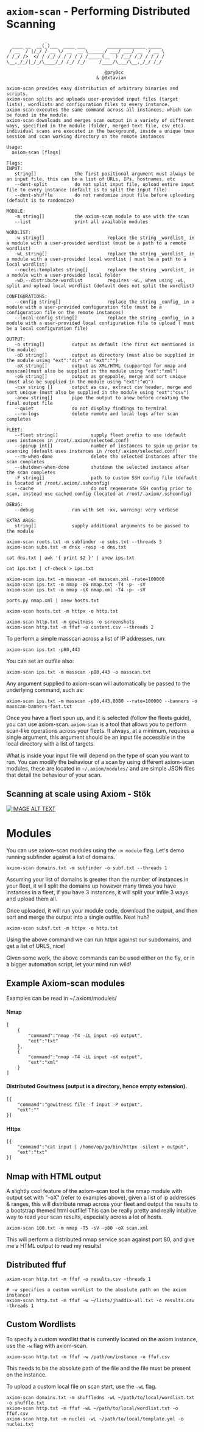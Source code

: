 # `axiom-scan` - Performing Distributed Scanning

```
              _
  ____ __  __(_)___  ____ ___        ______________ _____                                                                                                                    
 / __ `/ |/_/ / __ \/ __ `__ \______/ ___/ ___/ __ `/ __ \                                                                                                                   
/ /_/ />  </ / /_/ / / / / / /_____(__  ) /__/ /_/ / / / /                                                                                                                   
\__,_/_/|_/_/\____/_/ /_/ /_/     /____/\___/\__,_/_/ /_/                                                                                                                    
                                                                                                                                                                             
                                    @pry0cc                                                                                                                                  
                                 & @0xtavian                                                                                                                                 
                                                                                                                                                                             
axiom-scan provides easy distribution of arbitrary binaries and scripts. 
axiom-scan splits and uploads user-provided input files (target lists), wordlists and configuration files to every instance.
axiom-scan executes the same command across all instances, which can be found in the module.
axiom-scan downloads and merges scan output in a variety of different ways, specified in the module (folder, merged text file, csv etc). 
individual scans are executed in the background, inside a unique tmux session and scan working directory on the remote instances
 
Usage:
  axiom-scan [flags]

Flags:
INPUT:
   string[]              the first positional argument must always be an input file, this can be a list of URLs, IPs, hostnames, etc
   --dont-split          do not split input file, upload entire input file to every instance (default is to split the input file)
   --dont-shuffle        do not randomize input file before uploading (default is to randomize)

MODULE:
   -m string[]           the axiom-scan module to use with the scan
   --list                print all available modules

WORDLIST:
   -w string[]                       replace the string _wordlist_ in a module with a user-provided wordlist (must be a path to a remote wordlist)
   -wL string[]                      replace the string _wordlist_ in a module with a user-provided local wordlist ( must be a path to a local wordlist)
   --nuclei-templates string[]       replace the string _wordlist_ in a module with a user-provided local folder
   -wD,--distribute-wordlist         requires -wL, when using -wL, split and upload local wordlist (default does not split the wordlist)

CONFIGURATIONS:
   --config string[]                 replace the string _config_ in a module with a user-provided configuration file (must be a configuration file on the remote instances)
   --local-config string[]           replace the string _config_ in a module with a user-provided local configuration file to upload ( must be a local configuration file)

OUTPUT:
   -o string[]          output as default (the first ext mentioned in the module) 
   -oD string[]         output as directory (must also be supplied in the module using "ext":"dir" or "ext":"")
   -oX string[]         output as XML/HTML (supported for nmap and masscan)(must also be supplied in the module using "ext":"xml")
   -oG string[]         output as greppable, merge and sort unique (must also be supplied in the module using "ext":"oG")
   -csv string []       output as csv, extract csv header, merge and sort unique (must also be supplied in the module using "ext":"csv")
   -anew string[]       pipe the output to anew before creating the final output file
   --quiet              do not display findings to terminal
   --rm-logs            delete remote and local logs after scan completes

FLEET:
   --fleet string[]            supply fleet prefix to use (default uses instances in /root/.axiom/selected.conf)
   --spinup int[]              number of instances to spin up prior to scanning (default uses instances in /root/.axiom/selected.conf)
   --rm-when-done              delete the selected instances after the scan completes
   --shutdown-when-done        shutdown the selected instance after the scan completes
   -F string[]                 path to custom SSH config file (default is located at /root/.axiom/.sshconfig)
   --cache                     do not regenerate SSH config prior to scan, instead use cached config (located at /root/.axiom/.sshconfig)

DEBUG:
   --debug              run with set -xv, warning: very verbose

EXTRA ARGS:
   string[]             supply additional arguments to be passed to the module

```

```
axiom-scan roots.txt -m subfinder -o subs.txt --threads 3
axiom-scan subs.txt -m dnsx -resp -o dns.txt 

cat dns.txt | awk '{ print $2 }' | anew ips.txt

cat ips.txt | cf-check > ips.txt

axiom-scan ips.txt -m masscan -oX masscan.xml -rate=100000
axiom-scan ips.txt -m nmap -oG nmap.txt -T4 -p- -sV
axiom-scan ips.txt -m nmap -oX nmap.xml -T4 -p- -sV

ports.py nmap.xml | anew hosts.txt

axiom-scan hosts.txt -m httpx -o http.txt

axiom-scan http.txt -m gowitness -o screenshots
axiom-scan http.txt -m ffuf -o content.csv --threads 2
```

To perform a simple masscan across a list of IP addresses, run:

```
axiom-scan ips.txt -p80,443
```

You can set an outfile also:

```
axiom-scan ips.txt -m masscan -p80,443 -o masscan.txt
```

Any argument supplied to axiom-scan will automatically be passed to the underlying command, such as:

```
axiom-scan ips.txt -m masscan -p80,443,8080 --rate=100000 --banners -o masscan-banners-fast.txt
```
Once you have a fleet spun up, and it is selected (follow the fleets guide), you can use axiom-scan. `axiom-scan` is a tool that allows you to perform scan-like operations across your fleets. It always, at a minimum, requires a single argument, this argument should be an input file accessible in the local directory with a list of targets.

What is inside your input file will depend on the type of scan you want to run. You can modify the behaviour of a scan by using different axiom-scan modules, these are located in `~/.axiom/modules/` and are simple JSON files that detail the behaviour of your scan.

## Scanning at scale using Axiom - Stök
[![IMAGE ALT TEXT](http://img.youtube.com/vi/7ogiwKaIvxw/0.jpg)](http://www.youtube.com/watch?v=7ogiwKaIvxw "Scanning at Scale - STÖK")



# Modules
You can use axiom-scan modules using the `-m module` flag. Let's demo running subfinder against a list of domains.

```
axiom-scan domains.txt -m subfinder -o subf.txt --threads 1
```

Assuming your list of domains is greater than the number of instances in your fleet, it will split the domains up however many times you have instances in a fleet,  if you have 3 instances, it will split your infile 3 ways and upload them all.

Once uploaded, it will run your module code, download the output, and then sort and merge the output into a single outfile. Neat huh?

```
axiom-scan subsf.txt -m httpx -o http.txt
```

Using the above command we can run httpx against our subdomains, and get a list of URLS, nice!

Given some work, the above commands can be used either on the fly, or in a bigger automation script, let your mind run wild!

## Example Axiom-scan modules
Examples can be read in ~/.axiom/modules/
#### Nmap
```
[
	{
		"command":"nmap -T4 -iL input -oG output",
		"ext":"txt"
	},
	{
		"command":"nmap -T4 -iL input -oX output",
		"ext":"xml"
	}
]
```
#### Distributed Gowitness (output is a directory, hence empty extension).
```
[{
	"command":"gowitness file -f input -P output",
	"ext":""
}]
```

#### Httpx
```
[{
	"command":"cat input | /home/op/go/bin/httpx -silent > output",
	"ext":"txt"
}]
```

## Nmap with HTML output
A slightly cool feature of the axiom-scan tool is the nmap module with output set with "-oX" (refer to examples above), given a list of ip addresses & ranges, this will distribute nmap across your fleet and output the results to a bootstrap themed html outfile! This can be really pretty and really intuitive way to read your scan results, especially across a lot of hosts.


```
axiom-scan 100.txt -m nmap -T5 -sV -p80 -oX scan.xml
```

This will perform a distributed nmap service scan against port 80, and give me a HTML output to read my results!

## Distributed ffuf
```
axiom-scan http.txt -m ffuf -o results.csv -threads 1

# -w specifies a custom wordlist to the absolute path on the axiom instance!
axiom-scan http.txt -m ffuf -w ~/lists/jhaddix-all.txt -o results.csv -threads 1
```

## Custom Wordlists
To specify a custom wordlist that is currently located on the axiom instance, use the `-w` flag with axiom-scan.
```
axiom-scan http.txt -m ffuf -w /path/on/instance -o ffuf.csv
```
This needs to be the absolute path of the file and the file must be present on the instance.

To upload a custom local file on scan start, use the `-wL` flag.

```
axiom-scan domains.txt -m shuffledns -wL ~/path/to/local/wordlist.txt -o shuffle.txt
axiom-scan http.txt -m ffuf -wL ~/path/to/local/wordlist.txt -o ffuf.csv
axiom-scan http.txt -m nuclei -wL ~/path/to/local/template.yml -o nuclei.txt
```
